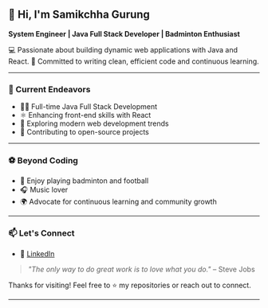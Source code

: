 ## 👋 Hi, I'm Samikchha Gurung

**System Engineer | Java Full Stack Developer | Badminton Enthusiast**

💻 Passionate about building dynamic web applications with Java and React.
🎯 Committed to writing clean, efficient code and continuous learning.

---

### 🚀 Current Endeavors

* 👩‍💻 Full-time Java Full Stack Development
* ⚛️ Enhancing front-end skills with React
* 🌱 Exploring modern web development trends
* 🤝 Contributing to open-source projects

---

### ⚽ Beyond Coding

* 🏸 Enjoy playing badminton and football
* 🎧 Music lover
* 🌍 Advocate for continuous learning and community growth

---

### 📫 Let's Connect

* 🔗 [LinkedIn](https://www.linkedin.com/in/samikchha-gurung)

> *"The only way to do great work is to love what you do."* – Steve Jobs

Thanks for visiting! Feel free to ⭐️ my repositories or reach out to connect.

---
